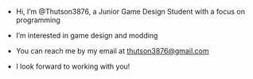 - Hi, I’m @Thutson3876, a Junior Game Design Student with a focus on programming
- I’m interested in game design and modding
- You can reach me by my email at thutson3876@gmail.com

- I look forward to working with you!
